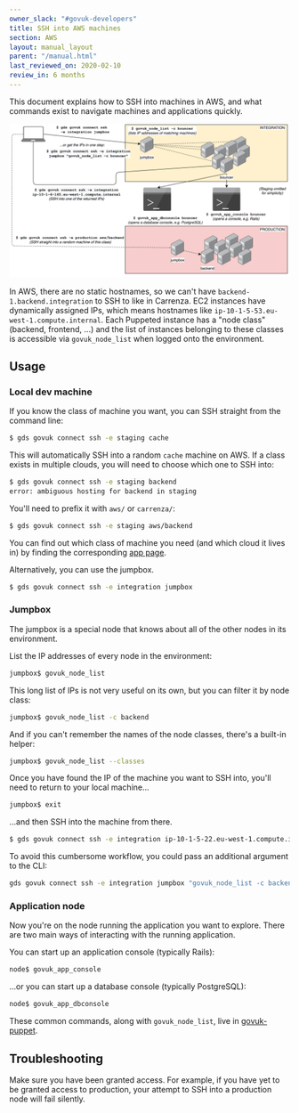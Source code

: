 ```yaml
---
owner_slack: "#govuk-developers"
title: SSH into AWS machines
section: AWS
layout: manual_layout
parent: "/manual.html"
last_reviewed_on: 2020-02-10
review_in: 6 months
---
```


This document explains how to SSH into machines in AWS, and what commands exist
to navigate machines and applications quickly.

![Visualisation of commands from dev to production machine](images/govuk-cli-ssh-overview.png)

In AWS, there are no static hostnames, so we can't have `backend-1.backend.integration`
to SSH to like in Carrenza. EC2 instances have dynamically assigned IPs, which means
hostnames like `ip-10-1-5-53.eu-west-1.compute.internal`. Each Puppeted instance has a
"node class" (backend, frontend, ...) and the list of instances belonging to these
classes is accessible via `govuk_node_list` when logged onto the environment.

## Usage

### Local dev machine

If you know the class of machine you want, you can SSH straight from the command line:

```sh
$ gds govuk connect ssh -e staging cache
```

This will automatically SSH into a random `cache` machine on AWS.
If a class exists in multiple clouds, you will need to choose which one to SSH into:

```sh
$ gds govuk connect ssh -e staging backend
error: ambiguous hosting for backend in staging
```

You'll need to prefix it with `aws/` or `carrenza/`:

```sh
$ gds govuk connect ssh -e staging aws/backend
```

You can find out which class of machine you need (and which cloud it lives in)
by finding the corresponding [app page](https://docs.publishing.service.gov.uk/apps.html).

Alternatively, you can use the jumpbox.

```sh
$ gds govuk connect ssh -e integration jumpbox
```

### Jumpbox

The jumpbox is a special node that knows about all of the other nodes in its environment.

List the IP addresses of every node in the environment:

```sh
jumpbox$ govuk_node_list
```

This long list of IPs is not very useful on its own, but you can filter it by node class:

```sh
jumpbox$ govuk_node_list -c backend
```

And if you can't remember the names of the node classes, there's a built-in helper:

```sh
jumpbox$ govuk_node_list --classes
```

Once you have found the IP of the machine you want to SSH into, you'll need to return to
your local machine...

```sh
jumpbox$ exit
```

...and then SSH into the machine from there.

```sh
$ gds govuk connect ssh -e integration ip-10-1-5-22.eu-west-1.compute.internal
```

To avoid this cumbersome workflow, you could pass an additional argument to the CLI:

```sh
gds govuk connect ssh -e integration jumpbox "govuk_node_list -c backend"
```

### Application node

Now you're on the node running the application you want to explore. There are two main
ways of interacting with the running application.

You can start up an application console (typically Rails):

```sh
node$ govuk_app_console
```

...or you can start up a database console (typically PostgreSQL):

```sh
node$ govuk_app_dbconsole
```

These common commands, along with `govuk_node_list`, live in
[govuk-puppet](https://github.com/alphagov/govuk-puppet).

## Troubleshooting

Make sure you have been granted access. For example, if you have yet to be granted access
to production, your attempt to SSH into a production node will fail silently.
